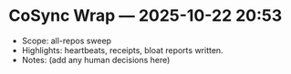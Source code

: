 # CoSync Wrap — 2025-10-22 20:53

- Scope: all-repos sweep
- Highlights: heartbeats, receipts, bloat reports written.
- Notes: (add any human decisions here)
